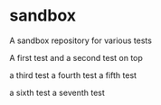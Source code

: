 # sandbox
A sandbox repository for various tests

A first test
and a second test on top

a third test
a fourth test
a fifth test

a sixth test
a seventh test
